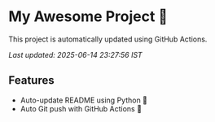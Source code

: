 # My Awesome Project 🚀

This project is automatically updated using GitHub Actions.

_Last updated: 2025-06-14 23:27:56 IST_

## Features
- Auto-update README using Python 🐍
- Auto Git push with GitHub Actions 🤖
